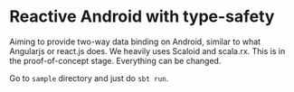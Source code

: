 <!---
/*
 *
 *
 *
 *
 * Reactive Android with type-safety.
 * http://reactoid.org
 *
 *
 *
 *
 *
 * Copyright 2015 Sung-Ho Lee and Reactoid team
 *
 * Sung-Ho Lee licenses this file to you under the Apache License,
 * version 2.0 (the "License"); you may not use this file except in compliance
 * with the License. You may obtain a copy of the License at:
 *
 *   http://www.apache.org/licenses/LICENSE-2.0
 *
 * Unless required by applicable law or agreed to in writing, software
 * distributed under the License is distributed on an "AS IS" BASIS, WITHOUT
 * WARRANTIES OR CONDITIONS OF ANY KIND, either express or implied. See the
 * License for the specific language governing permissions and limitations
 * under the License.
 */
-->

# Reactive Android with type-safety

Aiming to provide two-way data binding on Android, similar to what Angularjs or react.js does. We heavily uses Scaloid and scala.rx.
This is in the proof-of-concept stage. Everything can be changed.

Go to `sample` directory and just do `sbt run`.